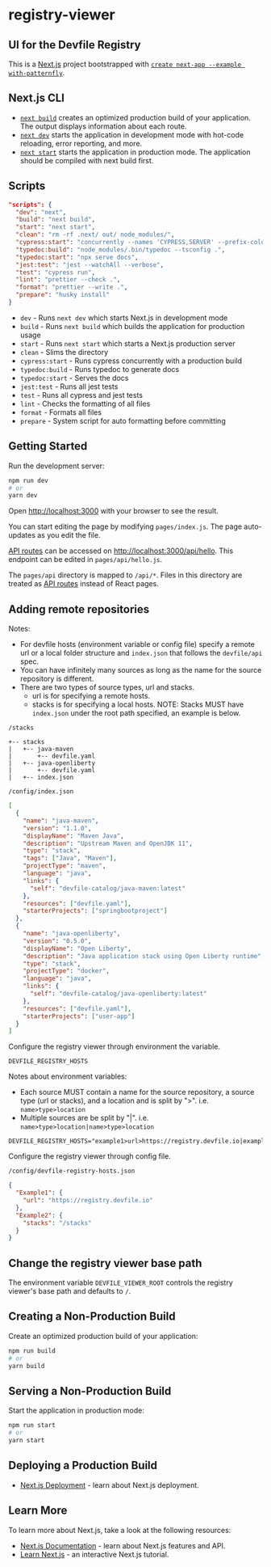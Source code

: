 # registry-viewer

## UI for the Devfile Registry

This is a [Next.js](https://nextjs.org/) project bootstrapped with [`create next-app --example with-patternfly`](https://github.com/vercel/next.js/tree/canary/examples/with-patternfly).

## Next.js CLI

- [`next build`](https://nextjs.org/docs/api-reference/cli#build) creates an optimized production build of your application. The output displays information about each route.
- [`next dev`](https://nextjs.org/docs/api-reference/cli#development) starts the application in development mode with hot-code reloading, error reporting, and more.
- [`next start`](https://nextjs.org/docs/api-reference/cli#production) starts the application in production mode. The application should be compiled with next build first.

## Scripts

```json
"scripts": {
  "dev": "next",
  "build": "next build",
  "start": "next start",
  "clean": "rm -rf .next/ out/ node_modules/",
  "cypress:start": "concurrently --names 'CYPRESS,SERVER' --prefix-colors 'yellow,blue' \"yarn cypress open\" \"yarn build && yarn start\"",
  "typedoc:build": "node_modules/.bin/typedoc --tsconfig .",
  "typedoc:start": "npx serve docs",
  "jest:test": "jest --watchAll --verbose",
  "test": "cypress run",
  "lint": "prettier --check .",
  "format": "prettier --write .",
  "prepare": "husky install"
}
```

- `dev` - Runs `next dev` which starts Next.js in development mode
- `build` - Runs `next build` which builds the application for production usage
- `start` - Runs `next start` which starts a Next.js production server
- `clean` - Slims the directory
- `cypress:start` - Runs cypress concurrently with a production build
- `typedoc:build` - Runs typedoc to generate docs
- `typedoc:start` - Serves the docs
- `jest:test` - Runs all jest tests
- `test` - Runs all cypress and jest tests
- `lint` - Checks the formatting of all files
- `format` - Formats all files
- `prepare` - System script for auto formatting before committing

## Getting Started

Run the development server:

```bash
npm run dev
# or
yarn dev
```

Open [http://localhost:3000](http://localhost:3000) with your browser to see the result.

You can start editing the page by modifying `pages/index.js`. The page auto-updates as you edit the file.

[API routes](https://nextjs.org/docs/api-routes/introduction) can be accessed on [http://localhost:3000/api/hello](http://localhost:3000/api/hello). This endpoint can be edited in `pages/api/hello.js`.

The `pages/api` directory is mapped to `/api/*`. Files in this directory are treated as [API routes](https://nextjs.org/docs/api-routes/introduction) instead of React pages.

## Adding remote repositories

Notes:

- For devfile hosts (environment variable or config file) specify a remote url or a local folder structure and `index.json` that follows the `devfile/api` spec.
- You can have infinitely many sources as long as the name for the source repository is different.
- There are two types of source types, url and stacks.
  - url is for specifying a remote hosts.
  - stacks is for specifying a local hosts. NOTE: Stacks MUST have `index.json` under the root path specified, an example is below.

`/stacks`

```
+-- stacks
|   +-- java-maven
|       +-- devfile.yaml
|   +-- java-openliberty
|       +-- devfile.yaml
|   +-- index.json
```

`/config/index.json`

```json
[
  {
    "name": "java-maven",
    "version": "1.1.0",
    "displayName": "Maven Java",
    "description": "Upstream Maven and OpenJDK 11",
    "type": "stack",
    "tags": ["Java", "Maven"],
    "projectType": "maven",
    "language": "java",
    "links": {
      "self": "devfile-catalog/java-maven:latest"
    },
    "resources": ["devfile.yaml"],
    "starterProjects": ["springbootproject"]
  },
  {
    "name": "java-openliberty",
    "version": "0.5.0",
    "displayName": "Open Liberty",
    "description": "Java application stack using Open Liberty runtime",
    "type": "stack",
    "projectType": "docker",
    "language": "java",
    "links": {
      "self": "devfile-catalog/java-openliberty:latest"
    },
    "resources": ["devfile.yaml"],
    "starterProjects": ["user-app"]
  }
]
```

Configure the registry viewer through environment the variable.

`DEVFILE_REGISTRY_HOSTS`

Notes about environment variables:

- Each source MUST contain a name for the source repository, a source type (url or stacks), and a location and is split by ">". i.e. `name>type>location`
- Multiple sources are be split by "|". i.e. `name>type>location|name>type>location`

```
DEVFILE_REGISTRY_HOSTS="example1>url>https://registry.devfile.io|example2>stacks>/stacks"
```

Configure the registry viewer through config file.

`/config/devfile-registry-hosts.json`

```json
{
  "Example1": {
    "url": "https://registry.devfile.io"
  },
  "Example2": {
    "stacks": "/stacks"
  }
}
```

## Change the registry viewer base path

The environment variable `DEVFILE_VIEWER_ROOT` controls the registry viewer's base path and defaults to `/`.

## Creating a Non-Production Build

Create an optimized production build of your application:

```bash
npm run build
# or
yarn build
```

## Serving a Non-Production Build

Start the application in production mode:

```bash
npm run start
# or
yarn start
```

## Deploying a Production Build

- [Next.js Deployment](https://nextjs.org/docs/deployment) - learn about Next.js deployment.

## Learn More

To learn more about Next.js, take a look at the following resources:

- [Next.js Documentation](https://nextjs.org/docs) - learn about Next.js features and API.
- [Learn Next.js](https://nextjs.org/learn) - an interactive Next.js tutorial.
